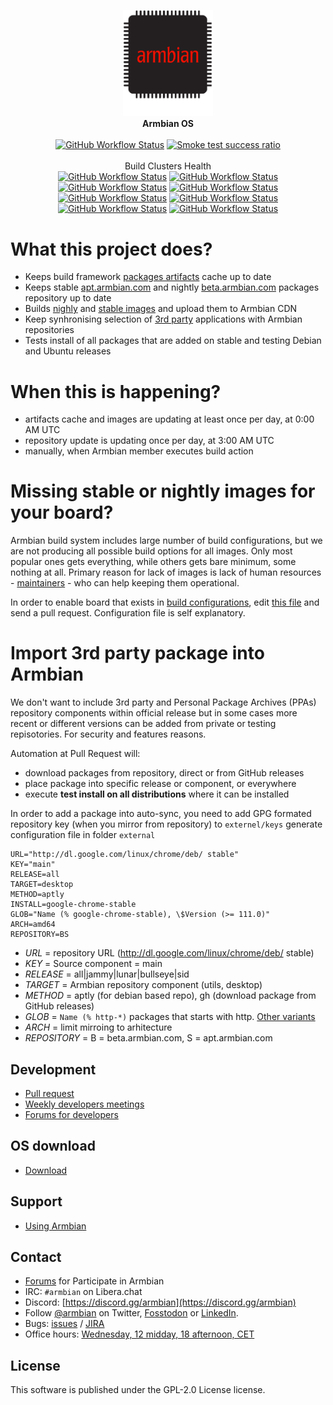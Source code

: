 <p align="center">
  <a href="#build-framework">
   <img src="https://raw.githubusercontent.com/armbian/build/master/.github/armbian-logo.png" alt="Armbian logo" width="144">
  </a><br>
  <strong>Armbian OS</strong><br>
<br>
<a href=https://github.com/armbian/os/actions/workflows/repository-update.yml><img alt="GitHub Workflow Status" src="https://img.shields.io/github/actions/workflow/status/armbian/os/repository-update.yml?logo=githubactions&label=Repository%20update&style=for-the-badge&branch=main"></a>
<a href=https://github.com/armbian/os/actions/workflows/smoke-tests.yml><img alt="Smoke test success ratio" src="https://img.shields.io/badge/dynamic/json?logo=speedtest&label=Smoke%20tests%20success&query=SMOKE&color=44cc11&cacheSeconds=600&style=for-the-badge&url=https%3A%2F%2Fgithub.com%2Farmbian%2Fscripts%2Freleases%2Fdownload%2Fstatus%2Frunners_capacity.json"></a>
<br><br>
Build Clusters Health<br>
<a href="#"><img alt="GitHub Workflow Status" src="https://img.shields.io/github/actions/workflow/status/armbian-alpha/os/build.yml?label=1&style=flat-square&branch=main"></a>
<a href="#"><img alt="GitHub Workflow Status" src="https://img.shields.io/github/actions/workflow/status/armbian-beta/os/build.yml?label=2&style=flat-square&branch=main"></a>
<a href="#"><img alt="GitHub Workflow Status" src="https://img.shields.io/github/actions/workflow/status/armbian-gama/os/build.yml?label=3&style=flat-square&branch=main"></a>
<a href="#"><img alt="GitHub Workflow Status" src="https://img.shields.io/github/actions/workflow/status/armbian-alpha/os/build.yml?label=4&style=flat-square&branch=main"></a>
<a href="#"><img alt="GitHub Workflow Status" src="https://img.shields.io/github/actions/workflow/status/armbianjota/os/build.yml?label=5&style=flat-square&branch=main"></a>
<a href="#"><img alt="GitHub Workflow Status" src="https://img.shields.io/github/actions/workflow/status/armbiantheta/os/build.yml?label=6&style=flat-square&branch=main"></a>
<a href="#"><img alt="GitHub Workflow Status" src="https://img.shields.io/github/actions/workflow/status/armbianzeta/os/build.yml?label=7&style=flat-square&branch=main"></a>
<a href="#"><img alt="GitHub Workflow Status" src="https://img.shields.io/github/actions/workflow/status/armbianeta/os/build.yml?label=8&style=flat-square&branch=main"></a>
</p>


# What this project does?

- Keeps build framework [packages artifacts](https://github.com/orgs/armbian/packages) cache up to date
- Keeps stable [apt.armbian.com](https://apt.armbian.com) and nightly [beta.armbian.com](https://beta.armbian.com) packages repository up to date
- Builds [nighly](https://github.com/armbian/os/releases) and [stable images](https://www.armbian.com/download/) and upload them to Armbian CDN
- Keep synhronising selection of [3rd party](external) applications with Armbian repositories
- Tests install of all packages that are added on stable and testing Debian and Ubuntu releases

# When this is happening?

- artifacts cache and images are updating at least once per day, at 0:00 AM UTC
- repository update is updating once per day, at 3:00 AM UTC
- manually, when Armbian member executes build action

# Missing stable or nightly images for your board?

Armbian build system includes large number of build configurations, but we are not producing all possible build options for all images. Only most popular ones gets everything, while others gets bare minimum, some nothing at all. Primary reason for lack of images is lack of human resources - [maintainers](https://docs.armbian.com/Board_Maintainers_Procedures_and_Guidelines/) - who can help keeping them operational. 

In order to enable board that exists in [build configurations](https://github.com/armbian/build/tree/main/config/boards), edit [this file](targets/default.conf) and send a pull request. Configuration file is self explanatory.

# Import 3rd party package into Armbian

We don't want to include 3rd party and Personal Package Archives (PPAs) repository components within official release but 
in some cases more recent or different versions can be added from private or testing repisotories. For security and features reasons.

Automation at Pull Request will:

- download packages from repository, direct or from GitHub releases
- place package into specific release or component, or everywhere
- execute **test install on all distributions** where it can be installed

In order to add a package into auto-sync, you need to add GPG formated repository key (when you mirror from repository) to `externel/keys` generate configuration file in folder `external`

    URL="http://dl.google.com/linux/chrome/deb/ stable"
    KEY="main"
    RELEASE=all
    TARGET=desktop
    METHOD=aptly
    INSTALL=google-chrome-stable
    GLOB="Name (% google-chrome-stable), \$Version (>= 111.0)"
    ARCH=amd64
    REPOSITORY=BS

- *URL* = repository URL (http://dl.google.com/linux/chrome/deb/ stable)
- *KEY* = Source component = main
- *RELEASE* = all|jammy|lunar|bullseye|sid
- *TARGET* = Armbian repository component (utils, desktop)
- *METHOD* = aptly (for debian based repo), gh (download package from GitHub releases)
- *GLOB* = `Name (% http-*)` packages that starts with http. [Other variants](https://www.aptly.info/doc/feature/query/)
- *ARCH* = limit mirroing to arhitecture
- *REPOSITORY* = B = beta.armbian.com, S = apt.armbian.com

## Development

- [Pull request](https://github.com/armbian/build/pulls)
- [Weekly developers meetings](https://forum.armbian.com/events/)
- [Forums for developers](https://forum.armbian.com/forum/4-advanced-users-development/)

## OS download

- [Download](https://www.armbian.com/download/)

## Support

- [Using Armbian](https://forum.armbian.com/forum/23-using-armbian/)

## Contact

- [Forums](https://forum.armbian.com) for Participate in Armbian
- IRC: `#armbian` on Libera.chat
- Discord: [https://discord.gg/armbian](https://discord.gg/armbian)
- Follow [@armbian](https://twitter.com/armbian) on Twitter, [Fosstodon](https://fosstodon.org/@armbian) or [LinkedIn](https://www.linkedin.com/company/armbian).
- Bugs: [issues](https://github.com/armbian/build/issues) / [JIRA](https://armbian.atlassian.net/jira/dashboards/10000)
- Office hours: [Wednesday, 12 midday, 18 afternoon, CET](https://calendly.com/armbian/office-hours)

## License

This software is published under the GPL-2.0 License license.
